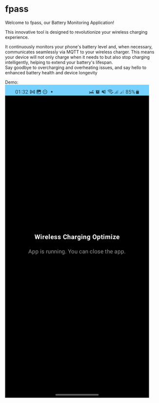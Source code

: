 # fpass

Welcome to fpass, our Battery Monitoring Application!

This innovative tool is designed to revolutionize your wireless charging experience.

It continuously monitors your phone's battery level and, when necessary, communicates seamlessly via MQTT to your wireless charger. This means your device will not only charge when it needs to but also stop charging intelligently, helping to extend your battery's lifespan.\
Say goodbye to overcharging and overheating issues, and say hello to enhanced battery health and device longevity


Demo:
![alt Demo](./images/demo.jpg)